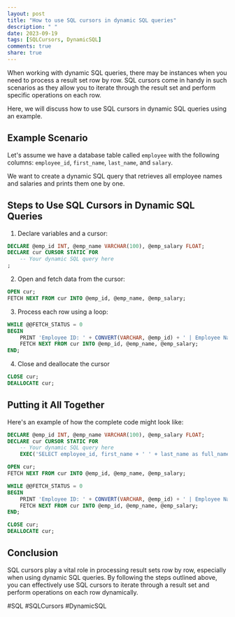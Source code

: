 ```yaml
---
layout: post
title: "How to use SQL cursors in dynamic SQL queries"
description: " "
date: 2023-09-19
tags: [SQLCursors, DynamicSQL]
comments: true
share: true
---
```


When working with dynamic SQL queries, there may be instances when you need to process a result set row by row. SQL cursors come in handy in such scenarios as they allow you to iterate through the result set and perform specific operations on each row.

Here, we will discuss how to use SQL cursors in dynamic SQL queries using an example.

## Example Scenario

Let's assume we have a database table called `employee` with the following columns: `employee_id`, `first_name`, `last_name`, and `salary`.

We want to create a dynamic SQL query that retrieves all employee names and salaries and prints them one by one.

## Steps to Use SQL Cursors in Dynamic SQL Queries

1. Declare variables and a cursor: 

```sql
DECLARE @emp_id INT, @emp_name VARCHAR(100), @emp_salary FLOAT;
DECLARE cur CURSOR STATIC FOR
    -- Your dynamic SQL query here
;
```

2. Open and fetch data from the cursor:

```sql
OPEN cur;
FETCH NEXT FROM cur INTO @emp_id, @emp_name, @emp_salary;
```

3. Process each row using a loop: 

```sql
WHILE @@FETCH_STATUS = 0
BEGIN
    PRINT 'Employee ID: ' + CONVERT(VARCHAR, @emp_id) + ' | Employee Name: ' + @emp_name + ' | Salary: ' + CONVERT(VARCHAR, @emp_salary);
    FETCH NEXT FROM cur INTO @emp_id, @emp_name, @emp_salary;
END;
```

4. Close and deallocate the cursor

```sql
CLOSE cur;
DEALLOCATE cur;
```

## Putting it All Together

Here's an example of how the complete code might look like:

```sql
DECLARE @emp_id INT, @emp_name VARCHAR(100), @emp_salary FLOAT;
DECLARE cur CURSOR STATIC FOR
    -- Your dynamic SQL query here
    EXEC('SELECT employee_id, first_name + ' ' + last_name as full_name, salary FROM employee');

OPEN cur;
FETCH NEXT FROM cur INTO @emp_id, @emp_name, @emp_salary;

WHILE @@FETCH_STATUS = 0
BEGIN
    PRINT 'Employee ID: ' + CONVERT(VARCHAR, @emp_id) + ' | Employee Name: ' + @emp_name + ' | Salary: ' + CONVERT(VARCHAR, @emp_salary);
    FETCH NEXT FROM cur INTO @emp_id, @emp_name, @emp_salary;
END;

CLOSE cur;
DEALLOCATE cur;
```

## Conclusion

SQL cursors play a vital role in processing result sets row by row, especially when using dynamic SQL queries. By following the steps outlined above, you can effectively use SQL cursors to iterate through a result set and perform operations on each row dynamically.

#SQL #SQLCursors #DynamicSQL